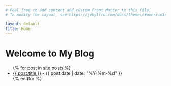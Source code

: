 ```yaml
---
# Feel free to add content and custom Front Matter to this file.
# To modify the layout, see https://jekyllrb.com/docs/themes/#overriding-theme-defaults

layout: default
title: Home
---
```


<h1>Welcome to My Blog</h1>

<ul>
  {% for post in site.posts %}
    <li>
      <a href="{{ post.url }}">{{ post.title }}</a> - {{ post.date | date: "%Y-%m-%d" }}
    </li>
  {% endfor %}
</ul>